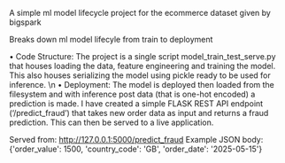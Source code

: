 A simple ml model lifecycle project for the ecommerce dataset given by bigspark

Breaks down ml model lifecyle from train to deployment

•	Code Structure: The project is a single script model_train_test_serve.py that houses loading the data, feature engineering and training the model. This also houses serializing the model using pickle ready to be used for inference. \n
•	Deployment: The model is deployed then loaded from the filesystem and with inference post data (that is one-hot encoded) a prediction is made. I have created a simple FLASK REST API endpoint (‘/predict_fraud’) that takes new order data as input and returns a fraud prediction. This can then be served to a live application.

Served from: http://127.0.0.1:5000/predict_fraud
Example JSON body: {'order_value': 1500, 'country_code': 'GB', 'order_date': '2025-05-15'}
